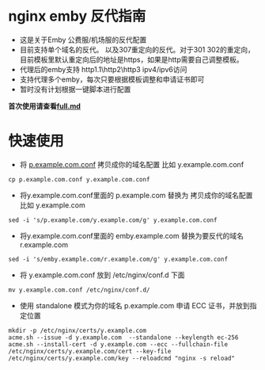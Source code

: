 # nginx emby 反代指南
- 这是关于Emby 公费服/机场服的反代配置
- 目前支持单个域名的反代。 以及307重定向的反代。对于301 302的重定向，目前模板里默认重定向后的地址是https，如果是http需要自己调整模板。
- 代理后的emby支持 http1.1\http2\http3 ipv4/ipv6访问
- 支持代理多个emby，每次只要根据模板调整和申请证书即可
- 暂时没有计划根据一键脚本进行配置

**首次使用请查看[full.md](full.md)**

# 快速使用

- 将 [p.example.com.conf](conf.d/p.example.com.conf) 拷贝成你的域名配置 比如 y.example.com.conf
```shell
cp p.example.com.conf y.example.com.conf
```

- 将y.example.com.conf里面的 p.example.com 替换为 拷贝成你的域名配置 比如 y.example.com
```shell
sed -i 's/p.example.com/y.example.com/g' y.example.com.conf
```

- 将y.example.com.conf里面的 emby.example.com 替换为要反代的域名 r.example.com
```shell
sed -i 's/emby.example.com/r.example.com/g' y.example.com.conf
```

- 将 y.example.com.conf 放到 /etc/nginx/conf.d 下面
```shell
mv y.example.com.conf /etc/nginx/conf.d/
```

- 使用 standalone 模式为你的域名 p.example.com 申请 ECC 证书，并放到指定位置

```shell
mkdir -p /etc/nginx/certs/y.example.com
acme.sh --issue -d y.example.com  --standalone --keylength ec-256
acme.sh --install-cert -d y.example.com --ecc --fullchain-file /etc/nginx/certs/y.example.com/cert --key-file /etc/nginx/certs/y.example.com/key --reloadcmd "nginx -s reload"
```





